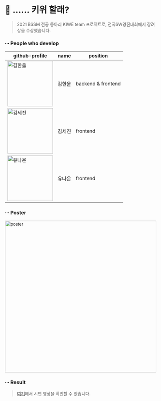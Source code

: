# 🥝 ...... 키위 할래?

> 2021 BSSM 전공 동아리 KIWE team 프로젝트로, 전국SW경진대회에서 장려상을 수상했습니다.

### ∙∙∙ People who develop

|github-profile|name|position|
|---|---|---|
|<a target="_blank" href="https://github.com/gimhanul"><img alt="김한울" src="https://avatars.githubusercontent.com/gimhanul" width="150" /></a>|김한울|backend & frontend|
|<a target="_blank" href="https://github.com/ksj051203"><img alt="김세진" src="https://avatars.githubusercontent.com/ksj051203" width="150" /></a>|김세진|frontend|
|<a target="_blank" href="https://github.com/yunaeun"><img alt="유나은" src="https://avatars.githubusercontent.com/yunaeun" width="150" /></a>|유나은|frontend|

### ∙∙∙ Poster

<img src="https://static.wixstatic.com/media/50de4b_1458829be5774ef3b0e84193ef34e13f~mv2.png/v1/fill/w_1200,h_1732,al_c,q_95,usm_0.66_1.00_0.01,enc_auto/1_%ED%8F%AC%EC%8A%A4%ED%84%B0_%EC%9A%B0%EB%A6%AC___%EC%B9%A8%ED%95%B4%EC%A7%88%20%EC%88%98%20%EC%9E%88%EC%9D%84%EA%B9%8C____%ED%82%A4%EC%9C%84%ED%8C%80_%EB%B6%80%EC%82%B0%EC%86%8C%ED%94%84%ED%8A%B8%EC%9B%A8%EC%96%B4%EB%A7%88%EC%9D%B4%EC%8A%A4%ED%84%B0%EA%B3%A0.png" width="500" alt="poster"/>

### ∙∙∙ Result
> [여기](https://drive.google.com/file/d/1LbwTQB6FawBz1Ghx8Lc2KKv2vck0VX6A/view?usp=sharing)에서 시연 영상을 확인할 수 있습니다.
